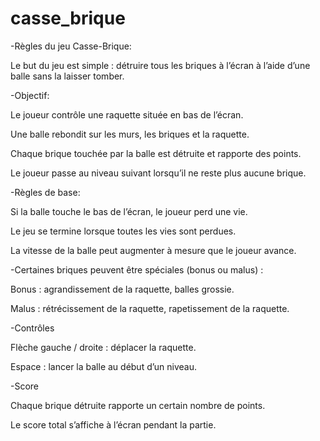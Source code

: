 # casse_brique


 -Règles du jeu Casse-Brique:

Le but du jeu est simple : détruire tous les briques à l’écran à l’aide d’une balle sans la laisser tomber.


 -Objectif:

Le joueur contrôle une raquette située en bas de l’écran.

Une balle rebondit sur les murs, les briques et la raquette.

Chaque brique touchée par la balle est détruite et rapporte des points.

Le joueur passe au niveau suivant lorsqu’il ne reste plus aucune brique.


 -Règles de base:

Si la balle touche le bas de l’écran, le joueur perd une vie.

Le jeu se termine lorsque toutes les vies sont perdues.

La vitesse de la balle peut augmenter à mesure que le joueur avance.

-Certaines briques peuvent être spéciales (bonus ou malus) :

 Bonus : agrandissement de la raquette, balles grossie.

 Malus : rétrécissement de la raquette, rapetissement de la raquette.
 

 -Contrôles

Flèche gauche / droite : déplacer la raquette.

Espace : lancer la balle au début d’un niveau.


 -Score

Chaque brique détruite rapporte un certain nombre de points.

Le score total s’affiche à l’écran pendant la partie.
